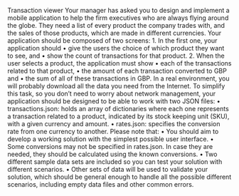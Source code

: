 Transaction viewer
Your manager has asked you to design and implement a mobile application to help the firm executives who are always flying around the globe. They need a list of every product the company trades with, and the sales of those products, which are made in different currencies.
Your application should be composed of two screens: 1. In the first one, your application should
• give the users the choice of which product they want to see, and
• show the count of transactions for that product.
2. When the user selects a product, the application must show
• each of the transactions related to that product,
• the amount of each transaction converted to GBP and
• the sum of all of these transactions in GBP.
In a real environment, you will probably download all the data you need from the Internet.
To simplify this task, so you don’t need to worry about network management, your application should be designed to be able to work with two JSON files:
• transactions.json: holds an array of dictionaries where each one represents a transaction
related to a product, indicated by its stock keeping unit (SKU), with a given currency and amount.
• rates.json: specifies the conversion rate from one currency to another.
Please note that:
• You should aim to develop a working solution with the simplest possible user interface.
• Some conversions may not be specified in rates.json. In case they are needed, they should
be calculated using the known conversions.
• Two different sample data sets are included so you can test your solution with different scenarios.
• Other sets of data will be used to validate your solution, which should be general enough to
handle all the possible different scenarios, including empty data files and other common errors.